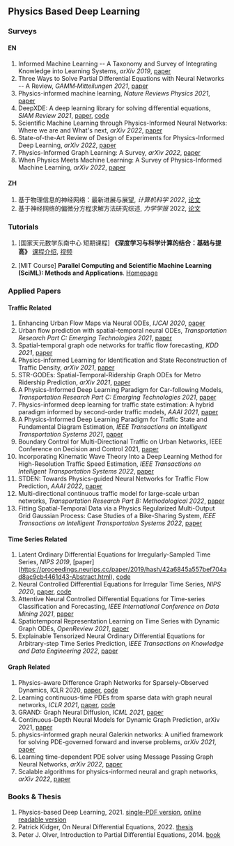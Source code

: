 ## Physics Based Deep Learning

### Surveys
#### EN
1. Informed Machine Learning -- A Taxonomy and Survey of Integrating Knowledge into Learning Systems, *arXiv 2019*, [paper](https://arxiv.org/abs/1903.12394) 
2. Three Ways to Solve Partial Differential Equations with Neural Networks -- A Review, *GAMM‐Mitteilungen 2021*, [paper](https://arxiv.org/pdf/2102.11802.pdf)
3. Physics-informed machine learning, *Nature Reviews Physics 2021*, [paper](https://www.nature.com/articles/s42254-021-00314-5)
4. DeepXDE: A deep learning library for solving differential equations, *SIAM Review 2021*, [paper](https://epubs.siam.org/doi/abs/10.1137/19M1274067), [code](https://github.com/lululxvi/deepxde)
5. Scientific Machine Learning through Physics-Informed Neural Networks: Where we are and What's next, *arXiv 2022*, [paper](https://arxiv.org/abs/2201.05624)
6. State-of-the-Art Review of Design of Experiments for Physics-Informed Deep Learning, *arXiv 2022*, [paper](https://arxiv.org/abs/2202.06416)
7. Physics-Informed Graph Learning: A Survey, *arXiv 2022*, [paper](https://arxiv.org/abs/2202.10679)
8. When Physics Meets Machine Learning: A Survey of Physics-Informed Machine Learning, *arXiv 2022*, [paper](https://arxiv.org/abs/2203.16797)
#### ZH
1. 基于物理信息的神经网络：最新进展与展望, *计算机科学 2022*, [论文](https://www.jsjkx.com/CN/Y2022/V49/I4/254)
2. 基于神经网络的偏微分方程求解方法研究综述, *力学学报* 2022, [论文](https://pubs.cstam.org.cn/article/doi/10.6052/0459-1879-21-617)


### Tutorials

1. [国家天元数学东南中心 短期课程] **《深度学习与科学计算的结合：基础与提高》** [课程介绍](http://tianyuan.xmu.edu.cn/cn/MiniCourses/637.html), [视频](https://www.bilibili.com/video/BV1B3411j7of/)

2. [MIT Course] **Parallel Computing and Scientific Machine Learning (SciML): Methods and Applications**. [Homepage](https://book.sciml.ai/)

### Applied Papers

#### Traffic Related

1. Enhancing Urban Flow Maps via Neural ODEs, *IJCAI 2020*, [paper](https://par.nsf.gov/biblio/10211118)
2. Urban flow prediction with spatial–temporal neural ODEs, *Transportation Research Part C: Emerging Technologies 2021*, [paper](https://www.sciencedirect.com/science/article/pii/S0968090X2030810X?casa_token=HLbQCcOzBfIAAAAA:LkxJZcIiEQtVEc0NFrer-FOQk_LZJgldp_j6RxJAaAX9hkcjH1APvRDvfshtRY40j2JkswMBoQ)
3. Spatial-temporal graph ode networks for traffic flow forecasting, *KDD 2021*, [paper](https://dl.acm.org/doi/abs/10.1145/3447548.3467430?casa_token=Iwkpbx-jan4AAAAA:WA_NcQSiHp7Pz5WbSduQvqRLfmeXoE-BhvSo_nrjWS5AbYyNZNFTYYs0bwFD68Uyd_MnwOTwq2zQOQ)
4. Physics-informed Learning for Identification and State Reconstruction of Traffic Density, *arXiv 2021*, [paper](https://arxiv.org/abs/2103.13852)
5. STR-GODEs: Spatial-Temporal-Ridership Graph ODEs for Metro Ridership Prediction, *arXiv 2021*, [paper](https://arxiv.org/abs/2107.04980)
6. A Physics-Informed Deep Learning Paradigm for Car-following Models, *Transportation Research Part C: Emerging Technologies 2021*, [paper](https://www.sciencedirect.com/science/article/pii/S0968090X21002539?casa_token=HOt_zIw9cksAAAAA:NlezNM9_93WEhfR7dDIa-U23wM0er4OimCf_jrc-wkJ5GX8nf8MKHHMYoMW8u6tlmHRvgGz-ZA)
7. Physics-informed deep learning for traffic state estimation: A hybrid paradigm informed by second-order traffic models, *AAAI 2021*, [paper](https://www.aaai.org/AAAI21Papers/AAAI-3617.ShiR.pdf)
8. A Physics-Informed Deep Learning Paradigm for Traffic State and Fundamental Diagram Estimation, *IEEE Transactions on Intelligent Transportation Systems 2021*, [paper](https://ieeexplore.ieee.org/abstract/document/9531557)
9. Boundary Control for Multi-Directional Traffic on Urban Networks, IEEE Conference on Decision and Control 2021, [paper](https://hal.archives-ouvertes.fr/hal-03182546/)
10. Incorporating Kinematic Wave Theory Into a Deep Learning Method for High-Resolution Traffic Speed Estimation, *IEEE Transactions on Intelligent Transportation Systems 2022*, [paper](https://ieeexplore.ieee.org/abstract/document/9740401)
11. STDEN: Towards Physics-guided Neural Networks for Traffic Flow Prediction, *AAAI 2022*, [paper](https://www.aaai.org/AAAI22Papers/AAAI-211.JiJ.pdf)
12. Multi-directional continuous traffic model for large-scale urban networks, *Transportation Research Part B: Methodological 2022*, [paper](https://www.sciencedirect.com/science/article/pii/S0191261522000303?casa_token=oqpofNHOmjsAAAAA:qpQ1A15Y2axDrxV9zMraZ1wS_8_NMYs6GjooQCWyFl-8Z7siWJ92OMiQ0N6xMXh5VKsSXdBfsw)
13. Fitting Spatial-Temporal Data via a Physics Regularized Multi-Output Grid Gaussian Process: Case Studies of a Bike-Sharing System, *IEEE Transactions on Intelligent Transportation Systems 2022*, [paper](https://ieeexplore.ieee.org/abstract/document/9774971)

#### Time Series Related

1. Latent Ordinary Differential Equations for Irregularly-Sampled Time Series, *NIPS 2019*, [paper] (https://proceedings.neurips.cc/paper/2019/hash/42a6845a557bef704ad8ac9cb4461d43-Abstract.html), [code](https://github.com/YuliaRubanova/latent_ode)
2. Neural Controlled Differential Equations for Irregular Time Series, *NIPS 2020*, [paper](https://arxiv.org/abs/2005.08926), [code](https://github.com/patrick-kidger/NeuralCDE)
3. Attentive Neural Controlled Differential Equations for Time-series Classification and Forecasting, *IEEE International Conference on Data Mining 2021*, [paper](https://ieeexplore.ieee.org/abstract/document/9679144)
4. Spatiotemporal Representation Learning on Time Series with Dynamic Graph ODEs, *OpenReview 2021*, [paper](https://openreview.net/forum?id=Jh9VxCkrEZn)
5. Explainable Tensorized Neural Ordinary Differential Equations for Arbitrary-step Time Series Prediction, *IEEE Transactions on Knowledge and Data Engineering 2022*, [paper](https://ieeexplore.ieee.org/abstract/document/9757812)

#### Graph Related

1. Physics-aware Difference Graph Networks for Sparsely-Observed Dynamics, ICLR 2020, [paper](https://openreview.net/forum?id=r1gelyrtwH), [code](https://github.com/USC-Melady/ICLR2020-PADGN?utm_source=catalyzex.com)
2. Learning continuous-time PDEs from sparse data with graph neural networks, *ICLR 2021*, [paper](https://arxiv.org/abs/2006.08956), [code](https://github.com/yakovlev31/graphpdes_experiments)
3. GRAND: Graph Neural Diffusion, *ICML 2021*, [paper](https://arxiv.org/abs/2106.10934)
4. Continuous-Depth Neural Models for Dynamic Graph Prediction, arXiv 2021, [paper](https://arxiv.org/abs/2106.11581)
5. physics-informed graph neural Galerkin networks: A unified framework for solving PDE-governed forward and inverse problems, *arXiv 2021*, [paper](https://arxiv.org/abs/2107.12146)
6. Learning time-dependent PDE solver using Message Passing Graph Neural Networks, *arXiv 2022*, [paper](https://arxiv.org/abs/2204.07651)
7. Scalable algorithms for physics-informed neural and graph networks, *arXiv 2022*, [paper](https://arxiv.org/abs/2205.08332)

### Books & Thesis

1. Physics-based Deep Learning, 2021. [single-PDF version](https://arxiv.org/abs/2109.05237), [online readable version](https://physicsbaseddeeplearning.org/intro.html)
2. Patrick Kidger, On Neural Differential Equations, 2022. [thesis](https://arxiv.org/pdf/2202.02435.pdf)
3. Peter J. Olver, Introduction to Partial Diﬀerential Equations, 2014. [book](https://www.usb.ac.ir/FileStaff/3223_2019-10-28-13-12-55.pdf)
